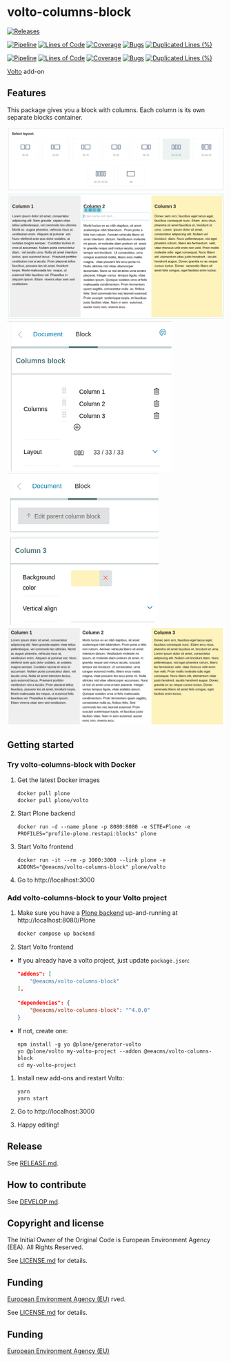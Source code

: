 # volto-columns-block

[![Releases](https://img.shields.io/github/v/release/eea/volto-columns-block)](https://github.com/eea/volto-columns-block/releases)

[![Pipeline](https://ci.eionet.europa.eu/buildStatus/icon?job=volto-addons%2Fvolto-columns-block%2Fmaster&subject=master)](https://ci.eionet.europa.eu/view/Github/job/volto-addons/job/volto-columns-block/job/master/display/redirect)
[![Lines of Code](https://sonarqube.eea.europa.eu/api/project_badges/measure?project=volto-columns-block-master&metric=ncloc)](https://sonarqube.eea.europa.eu/dashboard?id=volto-columns-block-master)
[![Coverage](https://sonarqube.eea.europa.eu/api/project_badges/measure?project=volto-columns-block-master&metric=coverage)](https://sonarqube.eea.europa.eu/dashboard?id=volto-columns-block-master)
[![Bugs](https://sonarqube.eea.europa.eu/api/project_badges/measure?project=volto-columns-block-master&metric=bugs)](https://sonarqube.eea.europa.eu/dashboard?id=volto-columns-block-master)
[![Duplicated Lines (%)](https://sonarqube.eea.europa.eu/api/project_badges/measure?project=volto-columns-block-master&metric=duplicated_lines_density)](https://sonarqube.eea.europa.eu/dashboard?id=volto-columns-block-master)

[![Pipeline](https://ci.eionet.europa.eu/buildStatus/icon?job=volto-addons%2Fvolto-columns-block%2Fdevelop&subject=develop)](https://ci.eionet.europa.eu/view/Github/job/volto-addons/job/volto-columns-block/job/develop/display/redirect)
[![Lines of Code](https://sonarqube.eea.europa.eu/api/project_badges/measure?project=volto-columns-block-develop&metric=ncloc)](https://sonarqube.eea.europa.eu/dashboard?id=volto-columns-block-develop)
[![Coverage](https://sonarqube.eea.europa.eu/api/project_badges/measure?project=volto-columns-block-develop&metric=coverage)](https://sonarqube.eea.europa.eu/dashboard?id=volto-columns-block-develop)
[![Bugs](https://sonarqube.eea.europa.eu/api/project_badges/measure?project=volto-columns-block-develop&metric=bugs)](https://sonarqube.eea.europa.eu/dashboard?id=volto-columns-block-develop)
[![Duplicated Lines (%)](https://sonarqube.eea.europa.eu/api/project_badges/measure?project=volto-columns-block-develop&metric=duplicated_lines_density)](https://sonarqube.eea.europa.eu/dashboard?id=volto-columns-block-develop)

[Volto](https://github.com/plone/volto) add-on

## Features

This package gives you a block with columns. Each column is its own separate
blocks container.

![Initializing Columns Layout](https://raw.githubusercontent.com/eea/volto-columns-block/docs/docs/initialize.png)
![Columns Edit Example](https://raw.githubusercontent.com/eea/volto-columns-block/docs/docs/edit.png)
![Columns Sidebar](https://raw.githubusercontent.com/eea/volto-columns-block/docs/docs/columns-sidebar.png)
![Single Column Sidebar](https://raw.githubusercontent.com/eea/volto-columns-block/docs/docs/single-column-sidebar.png)
![Columns View Example](https://raw.githubusercontent.com/eea/volto-columns-block/docs/docs/view.png)

## Getting started

### Try volto-columns-block with Docker

1. Get the latest Docker images

   ```
   docker pull plone
   docker pull plone/volto
   ```

1. Start Plone backend

   ```
   docker run -d --name plone -p 8080:8080 -e SITE=Plone -e PROFILES="profile-plone.restapi:blocks" plone
   ```

1. Start Volto frontend

   ```
   docker run -it --rm -p 3000:3000 --link plone -e ADDONS="@eeacms/volto-columns-block" plone/volto
   ```

1. Go to http://localhost:3000

### Add volto-columns-block to your Volto project

1. Make sure you have a [Plone backend](https://plone.org/download) up-and-running at http://localhost:8080/Plone

   ```Bash
   docker compose up backend
   ```

1. Start Volto frontend

- If you already have a volto project, just update `package.json`:

  ```JSON
  "addons": [
      "@eeacms/volto-columns-block"
  ],

  "dependencies": {
      "@eeacms/volto-columns-block": "^4.0.0"
  }
  ```

- If not, create one:

  ```
  npm install -g yo @plone/generator-volto
  yo @plone/volto my-volto-project --addon @eeacms/volto-columns-block
  cd my-volto-project
  ```

1. Install new add-ons and restart Volto:

   ```
   yarn
   yarn start
   ```

1. Go to http://localhost:3000

1. Happy editing!

## Release

See [RELEASE.md](https://github.com/eea/volto-columns-block/blob/master/RELEASE.md).

## How to contribute

See [DEVELOP.md](https://github.com/eea/volto-columns-block/blob/master/DEVELOP.md).

## Copyright and license

The Initial Owner of the Original Code is European Environment Agency (EEA).
All Rights Reserved.

See [LICENSE.md](https://github.com/eea/volto-columns-block/blob/master/LICENSE.md) for details.

## Funding

[European Environment Agency (EU)](http://eea.europa.eu)
rved.

See [LICENSE.md](https://github.com/eea/volto-columns-block/blob/master/LICENSE.md) for details.

## Funding

[European Environment Agency (EU)](http://eea.europa.eu)
